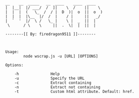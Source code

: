     __    __  _____   __  ____    ____  ____
    |  |__|  |/ ___/  /  ]|    \  /    ||    \
    |  |  |  (   \_  /  / |  D  )|  o  ||  o  )
    |  |  |  |\__  |/  /  |    / |     ||   _/
    |  `  '  |/  \ /   \_ |    \ |  _  ||  |
     \      / \    \     ||  .  \|  |  ||  |

    --------[[ By: firedragon9511 ]]--------



    Usage:
            node wscrap.js -u [URL] [OPTIONS]

    Options:

        -h              Help
        -u              Specify the URL
        -c              Extract containing
        -n              Extract not containing
        -t              Custom html attribute. Default: href.
        